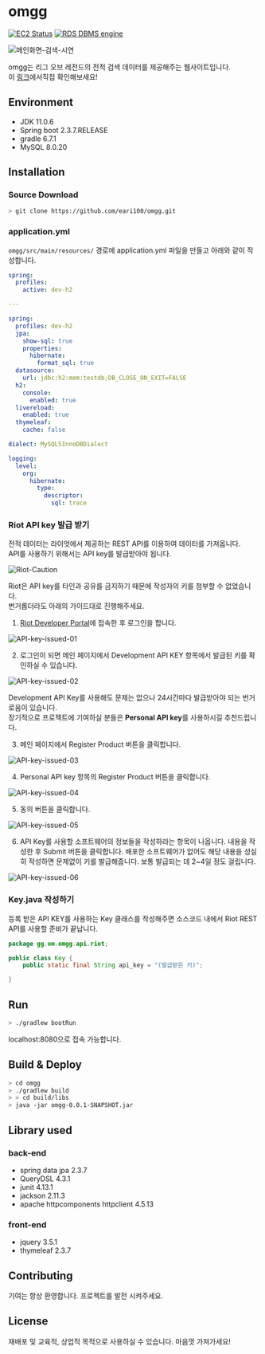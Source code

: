 # omgg

[![EC2 Status](https://img.shields.io/badge/EC2-success-blue?logo=Amazon%20AWS&style=for-the-badge)](https://aws.amazon.com/ko/ec2/?nc2=type_a&ec2-whats-new.sort-by=item.additionalFields.postDateTime&ec2-whats-new.sort-order=desc)
[![RDS DBMS engine](https://img.shields.io/badge/RDS-MySQL-9cf?logo=Amazon%20AWS&style=for-the-badge)](https://aws.amazon.com/ko/rds/?nc2=type_a)

![메인화면-검색-시연](https://user-images.githubusercontent.com/24715292/117240401-afda8700-ae6b-11eb-8739-304838e1ddec.gif)

omgg는 리그 오브 레전드의 전적 검색 데이터를 제공해주는 웹사이트입니다.  
이 [링크](http://ec2-18-116-207-31.us-east-2.compute.amazonaws.com:8080)에서직접 확인해보세요!

## Environment

+ JDK 11.0.6
+ Spring boot 2.3.7.RELEASE
+ gradle 6.7.1
+ MySQL 8.0.20

## Installation

### Source Download

```bash
> git clone https://github.com/eari100/omgg.git
```

### application.yml

`omgg/src/main/resources/` 경로에 application.yml 파일을 만들고 아래와 같이 작성합니다.

```yml
spring:
  profiles:
    active: dev-h2

---

spring:
  profiles: dev-h2
  jpa:
    show-sql: true
    properties:
      hibernate:
        format_sql: true
  datasource:
    url: jdbc:h2:mem:testdb;DB_CLOSE_ON_EXIT=FALSE
  h2:
    console:
      enabled: true
  livereload:
    enabled: true
  thymeleaf:
    cache: false

dialect: MySQL5InnoDBDialect

logging:
  level:
    org:
      hibernate:
        type:
          descriptor:
            sql: trace

```

### Riot API key 발급 받기

전적 데이터는 라이엇에서 제공하는 REST API를 이용하여 데이터를 가져옵니다.   
API를 사용하기 위해서는 API key를 발급받아야 됩니다.  

![Riot-Caution](https://user-images.githubusercontent.com/24715292/117745741-0ec24680-b246-11eb-8148-1b6a3e055c16.png)

Riot은 API key를 타인과 공유를 금지하기 때문에 작성자의 키를 첨부할 수 없었습니다.  
번거롭더라도 아래의 가이드대로 진행해주세요.

1. [Riot Developer Portal](https://developer.riotgames.com/)에 접속한 후 로그인을 합니다.

![API-key-issued-01](https://user-images.githubusercontent.com/24715292/117746481-775df300-b247-11eb-9e63-efca063f4e34.png)

2. 로그인이 되면 메인 페이지에서 Development API KEY 항목에서 발급된 키를 확인하실 수 있습니다.

![API-key-issued-02](https://user-images.githubusercontent.com/24715292/117746753-dde31100-b247-11eb-9c9c-90d97c340b8e.png)

Development API Key를 사용해도 문제는 없으나 24시간마다 발급받아야 되는 번거로움이 있습니다.   
장기적으로 프로젝트에 기여하실 분들은 **Personal API key**를 사용하시길 추천드립니다.  

3. 메인 페이지에서 Register Product 버튼을 클릭합니다.

![API-key-issued-03](https://user-images.githubusercontent.com/24715292/117747271-cf492980-b248-11eb-9776-184819f71b2d.png)

4. Personal API key 항목의 Register Product 버튼을 클릭합니다.

![API-key-issued-04](https://user-images.githubusercontent.com/24715292/117747415-17684c00-b249-11eb-9002-17018b8ad780.png)

5. 동의 버튼을 클릭합니다.

![API-key-issued-05](https://user-images.githubusercontent.com/24715292/117747548-58606080-b249-11eb-9605-89dccb6fa20d.png)

6. API Key를 사용할 소프트웨어의 정보들을 작성하라는 항목이 나옵니다. 내용을 작성한 후 Submit 버튼을 클릭합니다.
배포한 소프트웨어가 없어도 해당 내용을 성실히 작성하면 문제없이 키를 발급해줍니다. 보통 발급되는 데 2~4일 정도 걸립니다.

![API-key-issued-06](https://user-images.githubusercontent.com/24715292/117747700-9e1d2900-b249-11eb-9b78-d924533f4b0c.png)

### Key.java 작성하기

등록 받은 API KEY를 사용하는 Key 클래스를 작성해주면 소스코드 내에서 Riot REST API를 사용할 준비가 끝납니다.

```JAVA
package gg.om.omgg.api.riot;

public class Key {
    public static final String api_key = "(발급받은 키)";

}
```

## Run

```bash
> ./gradlew bootRun
```
localhost:8080으로 접속 가능합니다.

## Build & Deploy

```bash
> cd omgg
> ./gradlew build
> > cd build/libs
> java -jar omgg-0.0.1-SNAPSHOT.jar
```

## Library used

### back-end

+ spring data jpa 2.3.7
+ QueryDSL 4.3.1
+ junit 4.13.1
+ jackson 2.11.3
+ apache httpcomponents httpclient 4.5.13

### front-end
+ jquery 3.5.1
+ thymeleaf 2.3.7

## Contributing

기여는 항상 환영합니다. 프로젝트를 발전 시켜주세요.

## License

재배포 및 교육적, 상업적 목적으로 사용하실 수 있습니다. 마음껏 가져가세요!
